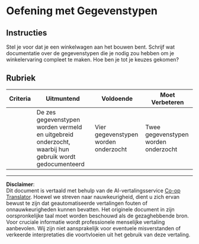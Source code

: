 <!--
CO_OP_TRANSLATOR_METADATA:
{
  "original_hash": "3869244ceda606c4969d8cdd82679867",
  "translation_date": "2025-08-27T20:19:36+00:00",
  "source_file": "2-js-basics/1-data-types/assignment.md",
  "language_code": "nl"
}
-->
# Oefening met Gegevenstypen

## Instructies

Stel je voor dat je een winkelwagen aan het bouwen bent. Schrijf wat documentatie over de gegevenstypen die je nodig zou hebben om je winkelervaring compleet te maken. Hoe ben je tot je keuzes gekomen?

## Rubriek

Criteria | Uitmuntend | Voldoende | Moet Verbeteren
--- | --- | --- | --- |
||De zes gegevenstypen worden vermeld en uitgebreid onderzocht, waarbij hun gebruik wordt gedocumenteerd|Vier gegevenstypen worden onderzocht|Twee gegevenstypen worden onderzocht|

---

**Disclaimer**:  
Dit document is vertaald met behulp van de AI-vertalingsservice [Co-op Translator](https://github.com/Azure/co-op-translator). Hoewel we streven naar nauwkeurigheid, dient u zich ervan bewust te zijn dat geautomatiseerde vertalingen fouten of onnauwkeurigheden kunnen bevatten. Het originele document in zijn oorspronkelijke taal moet worden beschouwd als de gezaghebbende bron. Voor cruciale informatie wordt professionele menselijke vertaling aanbevolen. Wij zijn niet aansprakelijk voor eventuele misverstanden of verkeerde interpretaties die voortvloeien uit het gebruik van deze vertaling.